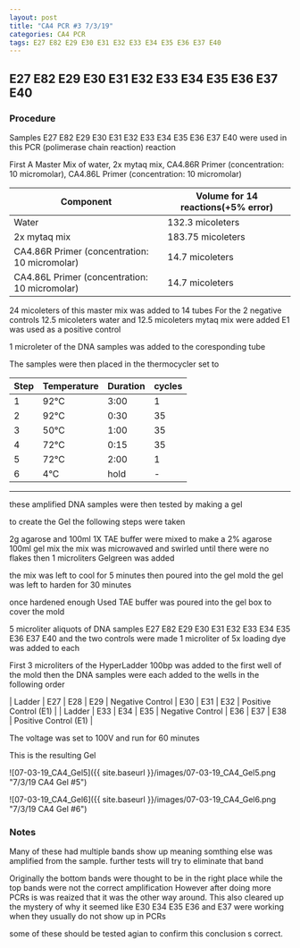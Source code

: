 ```yaml
---
layout: post
title: "CA4 PCR #3 7/3/19"
categories: CA4 PCR
tags: E27 E82 E29 E30 E31 E32 E33 E34 E35 E36 E37 E40 
---
```


##  E27 E82 E29 E30 E31 E32 E33 E34 E35 E36 E37 E40

### Procedure

Samples E27 E82 E29 E30 E31 E32 E33 E34 E35 E36 E37 E40 were used in this PCR (polimerase chain reaction) reaction 

First A Master Mix of water, 2x mytaq mix, CA4.86R Primer (concentration: 10 micromolar), CA4.86L Primer (concentration: 10 micromolar)


|Component| Volume for 14 reactions(+5% error)|
|---------|---------------------------|
|Water| 132.3 micoleters|
|2x mytaq mix| 183.75 micoleters|
|CA4.86R Primer (concentration: 10 micromolar)| 14.7 micoleters|
|CA4.86L Primer (concentration: 10 micromolar)| 14.7 micoleters|

24 micoleters of this master mix was added to 14 tubes 
For the 2 negative controls 12.5 micoleters water and 12.5 micoleters mytaq mix were added
E1 was used as a positive control

1 microleter of the DNA samples was added to the coresponding tube

The samples were then placed in the thermocycler set to 

|Step|Temperature|Duration|cycles|
|----|-------|--------|-------|
|1|92°C|3:00|1|
|2|92°C|0:30|35|
|3|50°C|1:00|35|
|4|72°C|0:15|35|
|5|72°C|2:00|1|
|6|4°C|hold|-|

___________

these amplified DNA samples were then tested by making a gel

to create the Gel the following steps were taken 

2g agarose and 100ml 1X TAE buffer were mixed to make a 2% agarose 100ml gel mix 
the mix was microwaved and swirled until there were no flakes 
then 1 microliters Gelgreen was added

the mix was left to cool for 5 minutes then poured into the gel mold
the gel was left to harden for 30 minutes 

once hardened enough Used TAE buffer was poured into the gel box to cover the mold

5 microliter aliquots of DNA samples  E27 E82 E29 E30 E31 E32 E33 E34 E35 E36 E37 E40 and the two controls were made 
1 microliter of 5x loading dye was added to each

First 3 microliters of the HyperLadder 100bp was added to the first well of the mold 
then the DNA samples were each added to the wells in the following order 

| Ladder | E27 | E28 | E29 | Negative Control | E30 | E31 | E32 | Positive Control (E1) |
| Ladder | E33 | E34 | E35 | Negative Control | E36 | E37 | E38 | Positive Control (E1) |

The voltage was set to 100V and run for 60 minutes


This is the resulting Gel

![07-03-19_CA4_Gel5]({{ site.baseurl }}/images/07-03-19_CA4_Gel5.png "7/3/19 CA4 Gel #5")

![07-03-19_CA4_Gel6]({{ site.baseurl }}/images/07-03-19_CA4_Gel6.png "7/3/19 CA4 Gel #6")


### Notes

Many of these had multiple bands show up meaning somthing else was amplified from the sample. further tests will try to eliminate that band

Originally the bottom bands were thought to be in the right place while the top bands were not the correct amplification
    However after doing more PCRs is was reaized that it was the other way around. 
This also cleared up the mystery of why it seemed like E30 E34 E35 E36 and E37 were working when they usually do not show up in PCRs

some of these should be tested agian to confirm this conclusion s correct.